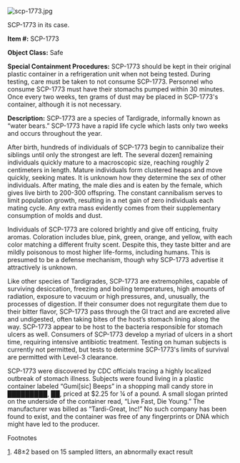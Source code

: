 ![scp-1773.jpg](http://scp-wiki.wdfiles.com/local--files/scp-1773/scp-1773.jpg)

SCP-1773 in its case.

**Item #:** SCP-1773

**Object Class:** Safe

**Special Containment Procedures:** SCP-1773 should be kept in their original plastic container in a refrigeration unit when not being tested. During testing, care must be taken to not consume SCP-1773. Personnel who consume SCP-1773 must have their stomachs pumped within 30 minutes. Once every two weeks, ten grams of dust may be placed in SCP-1773's container, although it is not necessary.

**Description:** SCP-1773 are a species of Tardigrade, informally known as “water bears.” SCP-1773 have a rapid life cycle which lasts only two weeks and occurs throughout the year.

After birth, hundreds of individuals of SCP-1773 begin to cannibalize their siblings until only the strongest are left. The several dozen[1](javascript:;) remaining individuals quickly mature to a macroscopic size, reaching roughly 2 centimeters in length. Mature individuals form clustered heaps and move quickly, seeking mates. It is unknown how they determine the sex of other individuals. After mating, the male dies and is eaten by the female, which gives live birth to 200-300 offspring. The constant cannibalism serves to limit population growth, resulting in a net gain of zero individuals each mating cycle. Any extra mass evidently comes from their supplementary consumption of molds and dust.

Individuals of SCP-1773 are colored brightly and give off enticing, fruity aromas. Coloration includes blue, pink, green, orange, and yellow, with each color matching a different fruity scent. Despite this, they taste bitter and are mildly poisonous to most higher life-forms, including humans. This is presumed to be a defense mechanism, though why SCP-1773 advertise it attractively is unknown.

Like other species of Tardigrades, SCP-1773 are extremophiles, capable of surviving desiccation, freezing and boiling temperatures, high amounts of radiation, exposure to vacuum or high pressures, and, unusually, the processes of digestion. If their consumer does not regurgitate them due to their bitter flavor, SCP-1773 pass through the GI tract and are excreted alive and undigested, often taking bites of the host’s stomach lining along the way. SCP-1773 appear to be host to the bacteria responsible for stomach ulcers as well. Consumers of SCP-1773 develop a myriad of ulcers in a short time, requiring intensive antibiotic treatment. Testing on human subjects is currently not permitted, but tests to determine SCP-1773's limits of survival are permitted with Level-3 clearance.

SCP-1773 were discovered by CDC officials tracing a highly localized outbreak of stomach illness. Subjects were found living in a plastic container labeled “Gumi\[sic\] Beeps” in a shopping mall candy store in █████████, ██, priced at $2.25 for ¼ of a pound. A small slogan printed on the underside of the container read, “Live Fast, Die Young.” The manufacturer was billed as “Tardi-Great, Inc!” No such company has been found to exist, and the container was free of any fingerprints or DNA which might have led to the producer.

Footnotes

[1](javascript:;). 48±2 based on 15 sampled litters, an abnormally exact result